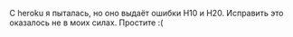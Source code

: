 С heroku я пыталась, но оно выдаёт ошибки H10 и H20. Исправить это оказалось не в моих силах. Простите :(
